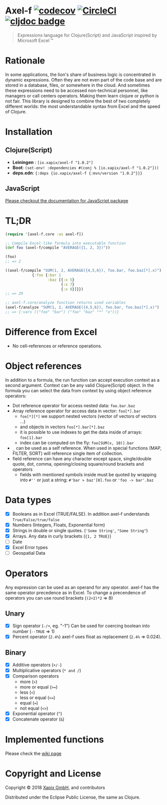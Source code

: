 # Axel-f [![codecov](https://codecov.io/gh/xapix-io/axel-f/branch/master/graph/badge.svg)](https://codecov.io/gh/xapix-io/axel-f) [![CircleCI](https://circleci.com/gh/xapix-io/axel-f/tree/master.svg?style=svg)](https://circleci.com/gh/xapix-io/axel-f/tree/master) [![cljdoc badge](https://cljdoc.org/badge/io.xapix/axel-f)](https://cljdoc.org/d/io.xapix/axel-f/CURRENT)

> Expressions language for Clojure(Script) and JavaScript inspired by Microsoft Excel ™

# Rationale

In some applications, the lion's share of business logic is concentrated in dynamic expressions. Often they are not even part of the code base and are stored in a database, files, or somewhere in the cloud. And sometimes these expressions need to be accessed non-technical personnel, like managers or call centers operators. Making them learn clojure or python is not fair. This library is designed to combine the best of two completely different worlds: the most understandable syntax from Excel and the speed of Clojure.

# Installation

## Clojure(Script)

* **Leiningen** : `[io.xapix/axel-f "1.0.2"]`
* **Boot**: `(set-env! :dependencies #(conj % [io.xapix/axel-f "1.0.2"]))`
* **deps.edn**: `{:deps {io.xapix/axel-f {:mvn/version "1.0.2"}}}`

## JavaScript

[Please checkout the documentation for JavaScript package](https://github.com/xapix-io/axel-f/tree/master/release-js)

# TL;DR

```clojure
(require '[axel-f.core :as axel-f])

;; Compile Excel-like formula into executable function
(def foo (axel-f/compile "AVERAGE({1, 2, 3})"))

(foo)
;; => 2

((axel-f/compile "SUM(1, 2, AVERAGE({4,5,6}), foo.bar, foo.baz[*].x)")
            {:foo {:bar 1
                   :baz [{:x 5}
                         {:x 7}
                         {:x 8}]}})
;; => 29

;; axel-f.core/analyze function returns used variables
(axel-f/analyze "SUM(1, 2, AVERAGE({4,5,6}), foo.bar, foo.baz[*].x)")
;; => {:vars (("foo" "bar") ("foo" "baz" "*" "x"))}
```

# Difference from Excel

* No cell-references or reference operations.

# Object references

In addition to a formula, the run function can accept execution context as a second argument. Context can be any valid Clojure(Script) object. In the formula you can select the data from context by using object reference operators:

* Dot reference operator for access nested data: `foo.bar.baz`
* Array reference operator for access data in vector: `foo[*].bar`
  * `foo[*][*]` we support nested vectors (vector of vectors of vectors ...)
  * and objects in vectors `foo[*].bar[*].baz`
  * it is possible to use indexes to get the data inside of arrays: `foo[1].bar`
  * index can be computed on the fly: `foo[SUM(x, 10)].bar`
* `_` can be used as a self reference. When used in special functions (MAP, FILTER, SORT) will reference single item of collection.
* field reference can have any character except space, single/double quote, dot, comma, opening/closing square/round brackets and operators
  * fields with mentioned symbols inside must be quoted by wrapping into `#''` or just a string: `#'bar > baz'[0].foo` or `'foo -> bar'.baz`

# Data types

- [x] Booleans as in Excel (TRUE/FALSE). In addition axel-f understands `True/False/true/false`
- [x] Numbers (Integers, Floats, Exponential form)
- [x] Strings in double or single quotes. (`'Some String'`, `"Some String"`)
- [x] Arrays. Any data in curly brackets (`{1, 2 TRUE}`)
- [ ] Date
- [x] Excel Error types
- [ ] Geospatial Data

# Operators

Any expression can be used as an operand for any operator. axel-f has the same operator precedence as in Excel. To change a precendence of operators you can use round brackets (`(2+2)*2` => 8)

## Unary

- [x] Sign operator (`-/+`, eg. "-1") Can be used for coercing boolean into number (`--TRUE` => 1)
- [x] Percent operator (`2.4%`) axel-f uses float as replacement (`2.4%` => 0.024).

## Binary

- [x] Additive operators (`+/-`)
- [x] Multiplicative operators (`* and /`)
- [x] Comparison operators
  - more (`>`)
  - more or equal (`>=`)
  - less (`<`)
  - less or equal (`<=`)
  - equal (`=`)
  - not equal (`<>`)
- [x] Exponential operator (`^`)
- [x] Concatenate operator (`&`)

# Implemented functions

Please check the [wiki page](https://github.com/xapix-io/axel-f/wiki)

# Copyright and License

Copyright © 2018 [Xapix GmbH](https://www.xapix.io/), and contributors

Distributed under the Eclipse Public License, the same as Clojure.
